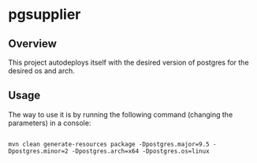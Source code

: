 
 # pgsupplier
 
 
 ## Overview
 
 This project autodeploys itself with the desired version of postgres for the desired os and arch.
 
 ## Usage
 
 The way to use it is by running the following command (changing the parameters) in a console:
 ```
 
 mvn clean generate-resources package -Dpostgres.major=9.5 -Dpostgres.minor=2 -Dpostgres.arch=x64 -Dpostgres.os=linux
 
  
  ```
